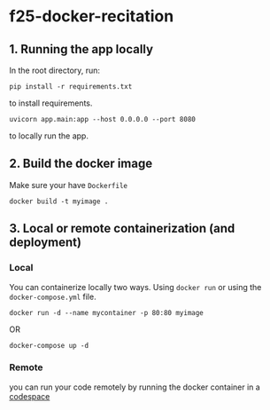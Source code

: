 # f25-docker-recitation

## 1. Running the app locally
In the root directory, run:

```terminal
pip install -r requirements.txt
```
to install requirements.

```terminal
uvicorn app.main:app --host 0.0.0.0 --port 8080
```
to locally run the app.

## 2. Build the docker image
Make sure your have `Dockerfile`
```terminal
docker build -t myimage .
```

## 3. Local or remote containerization (and deployment)
### Local
You can containerize locally two ways. Using `docker run` or using the `docker-compose.yml` file.
```terminal
docker run -d --name mycontainer -p 80:80 myimage 
```

OR

```terminal
docker-compose up -d
```

### Remote
you can run your code remotely by running the docker container in a [codespace](https://docs.github.com/en/codespaces/quickstart)
